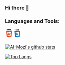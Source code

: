 ### Hi there 👋


### Languages and Tools:

<a href="https://www.w3.org/html/" target="_blank"><img align="left" alt="HTML5" width="26px" src="https://raw.githubusercontent.com/github/explore/80688e429a7d4ef2fca1e82350fe8e3517d3494d/topics/html/html.png" /></a>
<a href="https://www.w3schools.com/css/" target="_blank"><img align="left" alt="CSS3" width="26px" src="https://raw.githubusercontent.com/github/explore/80688e429a7d4ef2fca1e82350fe8e3517d3494d/topics/css/css.png" /></a>
<br>
<br>


[![AI-Mozi's github stats](https://github-readme-stats.vercel.app/api?username=AI-Mozi)](https://github.com/AI-Mozi/)

[![Top Langs](https://github-readme-stats.vercel.app/api/top-langs/?username=AI-Mozi&layout=compact)](https://github.com/anuraghazra/github-readme-stats)
